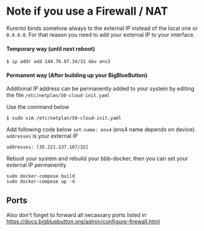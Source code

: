 # Note if you use a Firewall / NAT
Kurento binds somehow always to the external IP instead of the local one or `0.0.0.0`. For that reason you need to add your external IP to your interface.

#### Temporary  way (until next reboot)
```
$ ip addr add 144.76.97.34/32 dev ens3
```

#### Permanent way (After building up your BigBlueButton)
Additional IP address can be permanently added to your system by editing the file `/etc/netplan/50-cloud-init.yaml`

Use the command below

```
$ sudo vim /etc/netplan/50-cloud-init.yaml
```

Add following code below `set-name: ens4` (ens4 name depends on device). `addresses` is your external IP

```
addresses: [35.221.137.107/32]
```

Reboot your system and rebuild your bbb-docker, then you can set your external IP permanently

```
sudo docker-compose build
sudo docker-compose up -d
```


## Ports
Also don't forget to forward all necassary ports listed in https://docs.bigbluebutton.org/admin/configure-firewall.html

